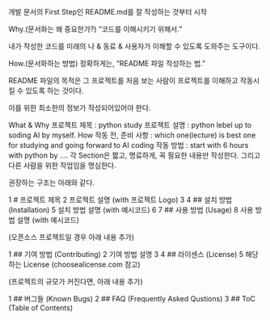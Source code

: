 개발 문서의 First Step인 README.md를 잘 작성하는 것부터 시작

Why.(문서화는 왜 중요한가?)
“코드를 이해시키기 위해서.”

내가 작성한 코드를 미래의 나 & 동료 & 사용자가 이해할 수 있도록 도와주는 도구이다.



How.(문서화하는 방법)
정확하게는, “README 파일 작성하는 법.”

README 파일의 목적은 그 프로젝트를 처음 보는 사람이 프로젝트를 이해하고 작동시킬 수 있도록 하는 것이다.

이를 위한 최소한의 정보가 작성되어있어야 한다.

What & Why
프로젝트 제목 : python study
프로젝트 설명 : python lebel up to soding AI by myself.
How
작동 전, 준비 사항 : which one(lecture) is best one for studying and going forward to AI coding
작동 방법 : start with 6 hours with python by ....
각 Section은 짧고, 명료하게, 꼭 필요한 내용만 작성한다. 그리고 다른 사람을 위한 작업임을 명심한다. 
 

권장하는 구조는 아래와 같다.

1 # 프로젝트 제목
2 프로젝트 설명 (with 프로젝트 Logo)
3
4 ## 설치 방법 (Installation)
5 설치 방법 설명 (with 예시코드)
6
7 ## 사용 방법 (Usage)
8 사용 방법 설명 (with 예시코드)


(오픈소스 프로젝트일 경우 아래 내용 추가)

1 ## 기여 방법 (Contributing)
2 기여 방법 설명
3
4 ## 라이센스 (License)
5 해당하는 License (choosealicense.com 참고)



(프로젝트의 규모가 커진다면, 아래 내용 추가)

1 ## 버그들 (Known Bugs)
2 ## FAQ (Frequently Asked Qustions)
3 ## ToC (Table of Contents)


